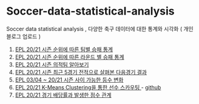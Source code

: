 # Soccer-data-statistical-analysis
Soccer data statistical analysis , 다양한 축구 데이터에 대한 통계와 시각화 ( 개인 블로그 업로드 )

1.  <a href = "https://ddggblog.tistory.com/981">EPL 20/21 시즌 순위에 따른 팀별 승패 통계 </a>
2.  <a href = "https://ddggblog.tistory.com/99">EPL 20/21 시즌 순위에 따른 라운드 별 승패 통계 </a>
3.  <a href = "https://ddggblog.tistory.com/110">EPL 20/21 시즌 의적팀 알아보기 </a>
4.  <a href = "https://ddggblog.tistory.com/119">EPL 20/21 시즌 최근 5경기 전적으로 살펴본 다음경기 결과 </a>
5.  <a href = "https://ddggblog.tistory.com/147">EPL 03/04 ~ 20/21 시즌 사이 가능한 등수 변화 </a>
6.  <a href = "https://ddggblog.tistory.com/156">EPL 20/21 K-Means Clustering을 통한 선수 스카우팅 </a> - <a href = "https://github.com/Gusehd/FootBall_K_Means_Clustering">github</a>
7.  <a href = "https://ddggblog.tistory.com/174">EPL 20/21 경기 배당률과 발생한 점수 관계 </a>

